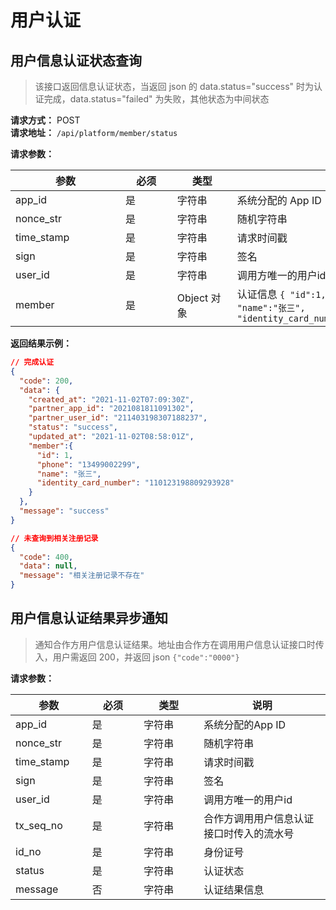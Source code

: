 # 用户认证

## 用户信息认证状态查询

> 该接口返回信息认证状态，当返回 json 的 data.status="success" 时为认证完成，data.status="failed" 为失败，其他状态为中间状态

**请求方式：** POST <br>
**请求地址：** `/api/platform/member/status`<br>
<!-- 
**请求参数:**

``` json
{
  "app_id": "1234567890",
  "nonce_str": "WS4CUJC3FXQEHDNA",
  "time_stamp": "1563160034",
  "sign": "b8923de02a03d4391061f084038dc09aec550d25",
  "user_id": "211403198307188237",
  "merber": { "id":1, "phone":"13499002299", "name":"张三", "identity_card_number":"110123198809293928"}
}
``` -->

**请求参数：**

| 参数 <div style="width: 120pt"></div> | 必须 <div style="width: 50pt"></div> | 类型 <div style="width: 60pt"></div> | 说明 |
| --- | --- | --- | --- |
| app_id | 是 | 字符串 | 系统分配的 App ID |
| nonce_str | 是 | 字符串 | 随机字符串 |
| time_stamp | 是 | 字符串 | 请求时间戳 |
| sign | 是 | 字符串 | 签名 |
| user_id | 是 | 字符串 | 调用方唯一的用户id |
| member  | 是 | Object 对象	| 认证信息 `{ "id":1, "phone":"13499002299", "name":"张三", "identity_card_number":"110123198809293928"}` |


**返回结果示例：**

``` json
// 完成认证
{
  "code": 200,
  "data": {
    "created_at": "2021-11-02T07:09:30Z",
    "partner_app_id": "2021081811091302",
    "partner_user_id": "211403198307188237",
    "status": "success",
    "updated_at": "2021-11-02T08:58:01Z",
    "member":{
      "id": 1,
      "phone": "13499002299",
      "name": "张三",
      "identity_card_number": "110123198809293928"
    }
  },
  "message": "success"
}

// 未查询到相关注册记录
{
  "code": 400,
  "data": null,
  "message": "相关注册记录不存在"
}
```

## 用户信息认证结果异步通知
> 通知合作方用户信息认证结果。地址由合作方在调用用户信息认证接口时传入，用户需返回 200，并返回 json `{"code":"0000"}`
<!-- 
**请求参数：**

```json
{
  "app_id": "2021081811091302",
  "code": "0000",
  "nonce_str": "EvIpLbqhDtWpMwnl",
  "sign": "6cfef4614312f7a1fee226a448a4ed1e5546855e",
  "status": "FAILED",
  "message": "实名认证失败",
  "time_stamp": "1635843481",
  "tx_seq_no": "211403198307188238",
  "user_id": "211403198307188237",
  "id_no": "114031983071882329"
}
```  -->
**请求参数：**

| 参数 <div style="width: 80pt"></div> | 必须 <div style="width: 50pt"></div> | 类型 <div style="width: 60pt"></div> | 说明 |
| --- | --- | --- | --- |
| app_id | 是 | 字符串 | 系统分配的App ID |
| nonce_str | 是 | 字符串 | 随机字符串 |
| time_stamp | 是 | 字符串 | 请求时间戳 |
| sign | 是 | 字符串 | 签名 |
| user_id | 是 | 字符串 | 调用方唯一的用户id |
| tx_seq_no | 是 | 字符串 | 合作方调用用户信息认证接口时传入的流水号 |
| id_no | 是 | 字符串 | 身份证号 |
| status | 是 | 字符串 | 认证状态 | 
| message | 否 | 字符串 | 认证结果信息 | 